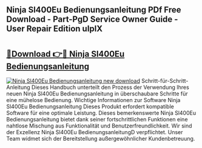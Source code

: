 ## Ninja Sl400Eu Bedienungsanleitung PDf Free Download - Part-PgD Service Owner Guide - User Repair Edition uIplX

# <h2><a href="http://df23k08.blite.top/?on=Ninja+Sl400Eu+Bedienungsanleitung">🔗Download 👉🔴 Ninja Sl400Eu Bedienungsanleitung</a></h2>

[![Ninja Sl400Eu Bedienungsanleitung new download](https://i.imgur.com/lujVjoI.png)](http://df23k08.blite.top/?on=Ninja+Sl400Eu+Bedienungsanleitung)
Schritt-für-Schritt-Anleitung Dieses Handbuch unterteilt den Prozess der Verwendung Ihres neuen Ninja Sl400Eu Bedienungsanleitung in überschaubare Schritte für eine mühelose Bedienung. Wichtige Informationen zur Software Ninja Sl400Eu Bedienungsanleitung Dieses Produkt erfordert kompatible Software für eine optimale Leistung. Dieses bemerkenswerte Ninja Sl400Eu Bedienungsanleitung bietet dank seiner fortschrittlichen Funktionen eine nahtlose Mischung aus Funktionalität und Benutzerfreundlichkeit. Wir sind der Exzellenz Ninja Sl400Eu BedienungsanleitungD verpflichtet. Unser Team widmet sich der Bereitstellung außergewöhnlicher Kundenbetreuung.
